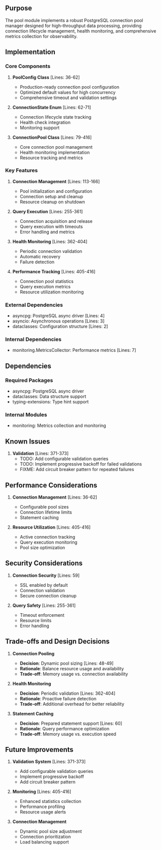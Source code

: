 ## Purpose

The pool module implements a robust PostgreSQL connection pool manager designed for high-throughput data processing, providing connection lifecycle management, health monitoring, and comprehensive metrics collection for observability.

## Implementation

### Core Components

1. **PoolConfig Class** [Lines: 36-62]

   - Production-ready connection pool configuration
   - Optimized default values for high concurrency
   - Comprehensive timeout and validation settings

2. **ConnectionState Enum** [Lines: 62-71]

   - Connection lifecycle state tracking
   - Health check integration
   - Monitoring support

3. **ConnectionPool Class** [Lines: 79-416]
   - Core connection pool management
   - Health monitoring implementation
   - Resource tracking and metrics

### Key Features

1. **Connection Management** [Lines: 113-166]

   - Pool initialization and configuration
   - Connection setup and cleanup
   - Resource cleanup on shutdown

2. **Query Execution** [Lines: 255-361]

   - Connection acquisition and release
   - Query execution with timeouts
   - Error handling and metrics

3. **Health Monitoring** [Lines: 362-404]

   - Periodic connection validation
   - Automatic recovery
   - Failure detection

4. **Performance Tracking** [Lines: 405-416]
   - Connection pool statistics
   - Query execution metrics
   - Resource utilization monitoring

### External Dependencies

- asyncpg: PostgreSQL async driver [Lines: 4]
- asyncio: Asynchronous operations [Lines: 3]
- dataclasses: Configuration structure [Lines: 2]

### Internal Dependencies

- monitoring.MetricsCollector: Performance metrics [Lines: 7]

## Dependencies

### Required Packages

- asyncpg: PostgreSQL async driver
- dataclasses: Data structure support
- typing-extensions: Type hint support

### Internal Modules

- monitoring: Metrics collection and monitoring

## Known Issues

1. **Validation** [Lines: 371-373]
   - TODO: Add configurable validation queries
   - TODO: Implement progressive backoff for failed validations
   - FIXME: Add circuit breaker pattern for repeated failures

## Performance Considerations

1. **Connection Management** [Lines: 36-62]

   - Configurable pool sizes
   - Connection lifetime limits
   - Statement caching

2. **Resource Utilization** [Lines: 405-416]
   - Active connection tracking
   - Query execution monitoring
   - Pool size optimization

## Security Considerations

1. **Connection Security** [Lines: 59]

   - SSL enabled by default
   - Connection validation
   - Secure connection cleanup

2. **Query Safety** [Lines: 255-361]
   - Timeout enforcement
   - Resource limits
   - Error handling

## Trade-offs and Design Decisions

1. **Connection Pooling**

   - **Decision**: Dynamic pool sizing [Lines: 48-49]
   - **Rationale**: Balance resource usage and availability
   - **Trade-off**: Memory usage vs. connection availability

2. **Health Monitoring**

   - **Decision**: Periodic validation [Lines: 362-404]
   - **Rationale**: Proactive failure detection
   - **Trade-off**: Additional overhead for better reliability

3. **Statement Caching**
   - **Decision**: Prepared statement support [Lines: 60]
   - **Rationale**: Query performance optimization
   - **Trade-off**: Memory usage vs. execution speed

## Future Improvements

1. **Validation System** [Lines: 371-373]

   - Add configurable validation queries
   - Implement progressive backoff
   - Add circuit breaker pattern

2. **Monitoring** [Lines: 405-416]

   - Enhanced statistics collection
   - Performance profiling
   - Resource usage alerts

3. **Connection Management**
   - Dynamic pool size adjustment
   - Connection prioritization
   - Load balancing support
